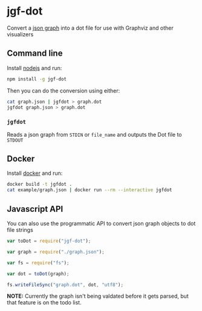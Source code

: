 # jgf-dot
Convert a [json graph](https://github.com/jsongraph/json-graph-specification) into a dot file for use with Graphviz and other visualizers

## Command line
Install [nodejs](https://nodejs.org/) and run:

```bash
npm install -g jgf-dot
```

Then you can do the conversion using either:

```bash
cat graph.json | jgfdot > graph.dot
jgfdot graph.json > graph.dot
```

### `jgfdot`
Reads a json graph from `STDIN` or `file_name` and outputs the Dot file to `STDOUT`

## Docker
Install [docker](https://www.docker.com/) and run:

```bash
docker build -t jgfdot .
cat example/graph.json | docker run --rm --interactive jgfdot
```

## Javascript API

You can also use the programmatic API to convert json graph objects to dot file strings

```js
var toDot = require("jgf-dot");

var graph = require("./graph.json");

var fs = require("fs");

var dot = toDot(graph);

fs.writeFileSync("graph.dot", dot, "utf8");
```

**NOTE:** Currently the graph isn't being valdated before it gets parsed, but that feature is on the todo list.
